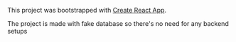 This project was bootstrapped with [Create React App](https://github.com/facebook/create-react-app).

The project is made with fake database so there's no need for any backend setups

